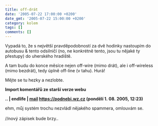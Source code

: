 ```yaml
---
title: off-drát
date: '2005-07-22 17:00:00 +0200'
date_gmt: '2005-07-22 15:00:00 +0200'
category: kolem
tags: []
comments: []
---
```

<p>Vypadá to, že s největší pravděpodobností za dvě hodinky nastoupím do autobusu
&amp; tento odsilničí (no, ne konkrétně tento, jsou tu nějaké ty přestupy) do uherského
hradiště.</p>
<p>A tam budu do konce měsíce nejen off-wire (mimo drát), ale i off-wireless (mimo bezdrát),
tedy úplně off-line (v tahu). Hurá!</p>
<p>Mějte se tu hezky a nezlobte.</p>
<div class="import-komentaru">
<p><strong>Import komentářů ze starší verze webu</strong></p>
<div class="comment">
<p style="font-weight:bold"><span class="compredmet">..</span> | <span class="comname">endlife</span> |  <a href="mailto:jan.martinek@post.cz">mail</a>  <a href="https://jan-martinek.com">https://podnebi.wz.cz</a> (pondělí&nbsp;1.&nbsp;08.&nbsp;2005,&nbsp;12:23)</p>
<p>ehm, můj systém trochu nezvládl nějakého spammera, omlouvám se.  <br>  <br> //nový zápisek bude brzy.. </p>
</div>
</div>

